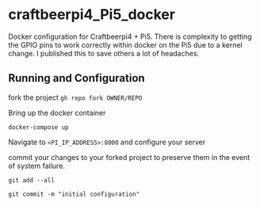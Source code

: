 # craftbeerpi4_Pi5_docker
Docker configuration for Craftbeerpi4 + Pi5. There is complexity to getting the GPIO pins to work correctly within docker on the Pi5 due to a kernel change. I published this to save others a lot of headaches.

## Running and Configuration

fork the project
```gh repo fork OWNER/REPO```

Bring up the docker container

```docker-compose up```

Navigate to ``<PI_IP_ADDRESS>:8000`` and configure your server

commit your changes to your forked project to preserve them in the event of system failure.

```git add --all```

   ```git commit -m "initial configuration"```


